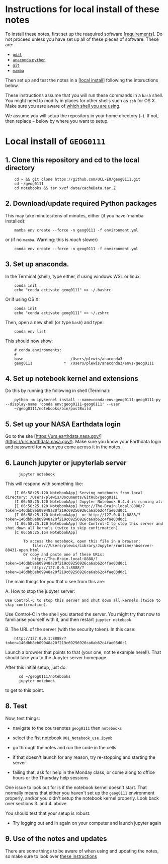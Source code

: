 
# Instructions for local install of these notes

To install these notes, first set up the reaquired software [[requirements](OutsideInstall-Requirements.md#1.-Requirements)]. Do not proceed unless you have set up all of these pieces of software.
These are:

* [`gdal`](OutsideInstall-Requirements.md#11-gdal)
* [`anaconda` `python`](OutsideInstall-Requirements.md#12-Anaconda)
* [`git`](OutsideInstall-Requirements.md#13-git)
* [`mamba`](OutsideInstall-Requirements.md#14-mamba)

Then set up and test the notes in a [[local install](OutsideInstall-Local.md#2-local-install-in-)] following the intsructions below.

These instructions assume that you will run these commands in a `bash` shell. You might need to modify in places for other shells such as `zsh` for OS X. Make sure you asre aware of [which shell you are using](https://github.com/UCL-EO/gdal-install/blob/main/InstallBREW.md#11-what-shell-am-i-using).

We assume you will setup the repository in your home directory (`~`). If not, then replace `~` below by where you want to setup.

# Local install of `GEOG0111` 

## 1. Clone this repository and cd to the local directory

        cd ~ && git clone https://github.com/UCL-EO/geog0111.git
        cd ~/geog0111
        cd notebooks && tar xvzf data/cacheData.tar.Z

## 2. Download/update required Python packages 

This may take minutes/tens of minutes, either (if you have `mamba installed):

        mamba env create --force -n geog0111 -f environment.yml
        

or (if no `mamba`. Warning: this is *much* slower)

        conda env create --force -n geog0111 -f environment.yml

## 3. Set up anaconda. 

In the Terminal (shell), type either, if using windows WSL or linux:

        conda init
        echo "conda activate geog0111" >> ~/.bashrc
        
  Or if using OS X:
  
        conda init
        echo "conda activate geog0111" >> ~/.zshrc
 
 
  Then, open a new shell (or type `bash`) and type:
    
        conda env list
        
  This should now show:
    
        # conda environments:
        #
        base                     /Users/plewis/anaconda3
        geog0111              *  /Users/plewis/anaconda3/envs/geog0111

## 4. Set up notebook kernel and extensions 

Do this by running the following in shell (Terminal):

        python -m ipykernel install --name=conda-env-geog0111-geog0111-py --display-name 'conda env:geog0111-geog0111' --user
        ~/geog0111/notebooks/bin/postBuild

## 5. Set up your NASA Earthdata login 

Go to the site [https://urs.earthdata.nasa.gov/](https://urs.earthdata.nasa.gov/). Make sure you know your Earthdata login and password for when you come across it in the notes.



## 6. Launch jupyter or jupyterlab server

          jupyter notebook


This will respond with something like:


        [I 06:58:25.120 NotebookApp] Serving notebooks from local directory: /Users/plewis/Documents/GitHub/geog0111
        [I 06:58:25.120 NotebookApp] Jupyter Notebook 6.4.4 is running at:
        [I 06:58:25.120 NotebookApp] http://The-Brain.local:8888/?token=146dbb8eb09948a20f219c69256926ca6ab62c4fae03d0c1
        [I 06:58:25.120 NotebookApp]  or http://127.0.0.1:8888/?token=146dbb8eb09948a20f219c69256926ca6ab62c4fae03d0c1
        [I 06:58:25.120 NotebookApp] Use Control-C to stop this server and shut down all kernels (twice to skip confirmation).
        [C 06:58:25.164 NotebookApp] 

            To access the notebook, open this file in a browser:
                file:///Users/plewis/Library/Jupyter/runtime/nbserver-88431-open.html
            Or copy and paste one of these URLs:
                http://The-Brain.local:8888/?token=146dbb8eb09948a20f219c69256926ca6ab62c4fae03d0c1
             or http://127.0.0.1:8888/?token=146dbb8eb09948a20f219c69256926ca6ab62c4fae03d0c1


The main things for you that o see from this are:

A. How to stop the jupyter server:
    
    Use Control-C to stop this server and shut down all kernels (twice to skip confirmation).
    
    
Use Control-C in the shell you started the server. You might try that now to familiarise yourself with it, and then restart `jupyter notebook`

B. The URL of the server (with the security token). In this case:

        http://127.0.0.1:8888/?token=146dbb8eb09948a20f219c69256926ca6ab62c4fae03d0c1
        
Launch a browser that points to that (your one, not te example here!!). That should take you to the Jupyter server homepage.

<!-- #region -->
After this initial setup, just do:


          cd ~/geog0111/notebooks
          jupyter notebook

to get to this point.
          

## 8. Test

Now, test things:
 
   * navigate to the coursenotes `geog0111` then `notebooks`
   * select the fist notebook `001_Notebook_use.ipynb`
   * go through the notes and run the code in the cells

   * if that doesn't launch for any reason, try re-stopping and starting the server
   * failing that, ask for help in the Monday class, or come along to office hours or the Thursday help sessions

One issue to look out for is if the notebook kernel doesn't start. That normally means that either you haven't set up the  `geog0111` environment properly, and/or you didn't setup the notebook kernel properly. Look back over sections 3. and 4. above.

You should test that your setup is robust. 

   * Try logging out and in again on your computer and launch jupyter again
   
## 9. Use of the notes and updates

There are some things to be aware of when using and updating the notes, so make sure to look over [these instructions](Using-the-course-notes.md)


